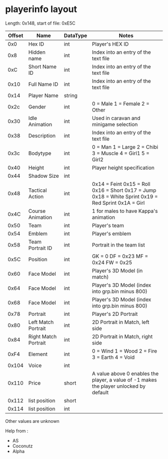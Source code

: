 # playerinfo layout
Length: 0x148, start of file: 0xE5C

| Offset | Name | DataType | Notes |
| --- | --- | --- | --- |
| 0x0 | Hex ID | int | Player's HEX ID |
| 0x8 | Hidden name | int | Index into an entry of the text file |
| 0xC | Short Name ID | int | Index into an entry of the text file |
| 0x10 | Full Name ID | int | Index into an entry of the text file |
| 0x14 | Player Name | string |  |
| 0x2c | Gender | int | 0 = Male 1 = Female 2 = Other |
| 0x30 | Idle Animation | int | Used in caravan and minigame selection |
| 0x38 | Description | int | Index into an entry of the text file |
| 0x3c | Bodytype | int | 0 = Man 1 = Large 2 = Chibi 3 = Muscle 4 = Girl1 5 = Girl2 |
| 0x40 | Height | int | Player height specification |
| 0x44 | Shadow Size | int | |
| 0x48 | Tactical Action | int | 0x14 = Feint 0x15 = Roll 0x16 = Short 0x17 = Jump 0x18 = White Sprint 0x19 = Red Sprint 0x1A = Girl 
| 0x4C | Course Animation | int | 1 for males to have Kappa's animation | 
| 0x50 | Team | int | Player's team |
| 0x54 | Emblem | int | Player's emblem |
| 0x58 | Team Portrait ID | int | Portrait in the team list |
| 0x5C | Position | int | GK = 0 DF = 0x23 MF = 0x24 FW = 0x25 |
| 0x60 | Face Model | int | Player's 3D Model (in match) |
| 0x64 | Face Model | int | Player's 3D Model (index into grp.bin minus 800) |
| 0x68 | Face Model | int | Player's 3D Model (index into grp.bin minus 800) |
| 0x78 | Portrait | int | Player's 2D Portrait |
| 0x80 | Left Match Portrait | int | 2D Portrait in Match, left side |
| 0x84 | Right Match Portrait | int | 2D Portrait in Match, right side |
| 0xF4 | Element | int | 0 = Wind 1 = Wood 2 = Fire 3 = Earth 4 = Void |
| 0x104 | Voice | int |  |
| 0x110 | Price | short | A value above 0 enables the player, a value of -1 makes the player unlocked by default |
| 0x112 | list position | short | |
| 0x114 | list position | int | |


Other values are unknown

Help from : 
- AS
- Coconutz
- Alpha
